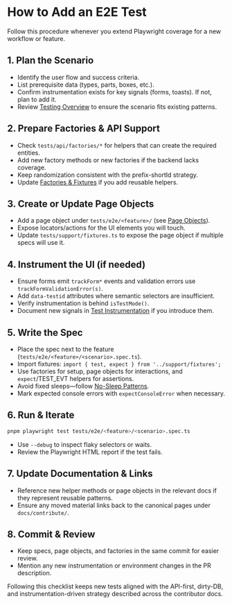 # How to Add an E2E Test

Follow this procedure whenever you extend Playwright coverage for a new workflow or feature.

## 1. Plan the Scenario

- Identify the user flow and success criteria.
- List prerequisite data (types, parts, boxes, etc.).
- Confirm instrumentation exists for key signals (forms, toasts). If not, plan to add it.
- Review [Testing Overview](../testing/README.md) to ensure the scenario fits existing patterns.

## 2. Prepare Factories & API Support

- Check `tests/api/factories/*` for helpers that can create the required entities.
- Add new factory methods or new factories if the backend lacks coverage.
- Keep randomization consistent with the prefix-shortId strategy.
- Update [Factories & Fixtures](../testing/factories_and_fixtures.md) if you add reusable helpers.

## 3. Create or Update Page Objects

- Add a page object under `tests/e2e/<feature>/` (see [Page Objects](../testing/page_objects.md)).
- Expose locators/actions for the UI elements you will touch.
- Update `tests/support/fixtures.ts` to expose the page object if multiple specs will use it.

## 4. Instrument the UI (if needed)

- Ensure forms emit `trackForm*` events and validation errors use `trackFormValidationError(s)`.
- Add `data-testid` attributes where semantic selectors are insufficient.
- Verify instrumentation is behind `isTestMode()`.
- Document new signals in [Test Instrumentation](../architecture/test_instrumentation.md) if you introduce them.

## 5. Write the Spec

- Place the spec next to the feature (`tests/e2e/<feature>/<scenario>.spec.ts`).
- Import fixtures: `import { test, expect } from '../support/fixtures';`
- Use factories for setup, page objects for interactions, and `expect`/TEST_EVT helpers for assertions.
- Avoid fixed sleeps—follow [No-Sleep Patterns](../testing/no_sleep_patterns.md).
- Mark expected console errors with `expectConsoleError` when necessary.

## 6. Run & Iterate

```bash
pnpm playwright test tests/e2e/<feature>/<scenario>.spec.ts
```

- Use `--debug` to inspect flaky selectors or waits.
- Review the Playwright HTML report if the test fails.

## 7. Update Documentation & Links

- Reference new helper methods or page objects in the relevant docs if they represent reusable patterns.
- Ensure any moved material links back to the canonical pages under `docs/contribute/`.

## 8. Commit & Review

- Keep specs, page objects, and factories in the same commit for easier review.
- Mention any new instrumentation or environment changes in the PR description.

Following this checklist keeps new tests aligned with the API-first, dirty-DB, and instrumentation-driven strategy described across the contributor docs.
